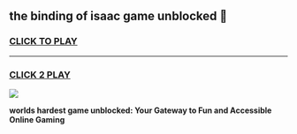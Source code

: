 
## the binding of isaac game unblocked 👋
<h3>
<a href="https://premium.freeplayer.one?title=the_binding_of_isaac_game_unblocked&ref=13F">CLICK TO PLAY</a></h3>
<hr>

<h3>
<a href="https://premium.freeplayer.one?title=the_binding_of_isaac_game_unblocked&ref=13F">CLICK 2 PLAY</a>
  
</h3>

<a href="https://premium.freeplayer.one?title=the_binding_of_isaac_game_unblocked&ref=12F/"><img src="https://clearcache.store/games.png"></a>


**worlds hardest game unblocked: Your Gateway to Fun and Accessible Online Gaming**
